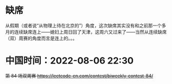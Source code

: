 
# 缺席

从假期（或者说“从物理上待在北京的”）角度，这次缺席其实没有和之前那一个多月的连续缺席连上——媳妇上周日回了天津，这周六又过来了——当然从连续缺席（双）周赛的角度而言是连上的。。。

# 中国时间：2022-08-06 22:30

~~第 84 场双周赛 https://leetcode-cn.com/contest/biweekly-contest-84/~~
